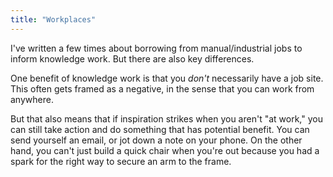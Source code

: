 ```yaml
---
title: "Workplaces"
---
```


I've written a few times about borrowing from manual/industrial jobs to inform knowledge work. 
But there are also key differences. 

One benefit of knowledge work is that you *don't* necessarily have a job site. 
This often gets framed as a negative, in the sense that you can work from anywhere. 

But that also means that if inspiration strikes when you aren't "at work," you can still take action and do something that has potential benefit. 
You can send yourself an email, or jot down a note on your phone.
On the other hand, you can't just build a quick chair when you're out because you had a spark for the right way to secure an arm to the frame. 

